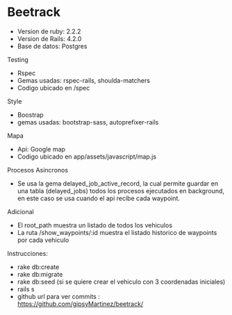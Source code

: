 # Beetrack

- Version de ruby: 2.2.2
- Version de Rails: 4.2.0
- Base de datos: Postgres

Testing
  - Rspec
  - Gemas usadas: rspec-rails, shoulda-matchers
  - Codigo ubicado en /spec

Style
  - Boostrap
  - gemas usadas: bootstrap-sass, autoprefixer-rails

Mapa
  - Api: Google map
  - Codigo ubicado en app/assets/javascript/map.js

Procesos Asincronos
  - Se usa la gema delayed_job_active_record, la cual permite guardar en una tabla (delayed_jobs) todos los procesos ejecutados en background, en este caso se usa cuando el api recibe cada waypoint.

Adicional
  - El root_path muestra un listado de todos los vehiculos
  - La ruta /show_waypoints/:id muestra el listado historico de waypoints por cada vehiculo

Instrucciones:
  - rake db:create
  - rake db:migrate
  - rake db:seed  (si se quiere crear el vehiculo con 3 coordenadas iniciales)
  - rails s
  - github url para ver commits : https://github.com/gipsyMartinez/beetrack/


